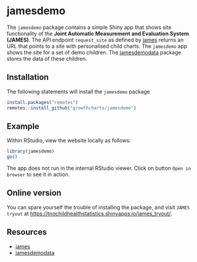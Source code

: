 
<!-- README.md is generated from README.Rmd. Please edit that file -->

# jamesdemo

The `jamesdemo` package contains a simple Shiny app that shows site
functionality of the **Joint Automatic Measurement and Evaluation System
(JAMES)**. The API endpoint `request_site` as defined by
[james](https://github.com/growthcharts/james) returns an URL that
points to a site with personalised child charts. The `jamesdemo` app
shows the site for a set of demo children. The
[jamesdemodata](https://github.com/growthcharts/jamesdemodata) package
stores the data of these children.

## Installation

The following statements will install the `jamesdemo` package

``` r
install.packages("remotes")
remotes::install_github("growthcharts/jamesdemo")
```

## Example

Within RStudio, view the website locally as follows:

``` r
library(jamesdemo)
go()
```

The app does not run in the internal RStudio viewer. Click on button
`Open in browser` to see it in action.

## Online version

You can spare yourself the trouble of installing the package, and visit
`JAMES tryout` at
<https://tnochildhealthstatistics.shinyapps.io/james_tryout/>.

## Resources

-   [james](https://github.com/growthcharts/james)
-   [jamesdemodata](https://github.com/growthcharts/jamesdemodata)
